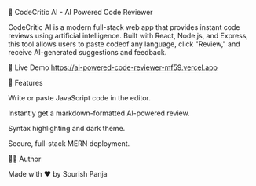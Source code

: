 🤖 CodeCritic AI - AI Powered Code Reviewer

CodeCritic AI is a modern full-stack web app that provides instant code reviews using artificial intelligence. Built with React, Node.js, and Express, this tool allows users to paste codeof any language, click "Review," and receive AI-generated suggestions and feedback.

🚀 Live Demo
 https://ai-powered-code-reviewer-mf59.vercel.app
 
🚀 Features

Write or paste JavaScript code in the editor.

Instantly get a markdown-formatted AI-powered review.

Syntax highlighting and dark theme.

Secure, full-stack MERN deployment.

👨‍🔧 Author

Made with ❤️ by Sourish Panja
